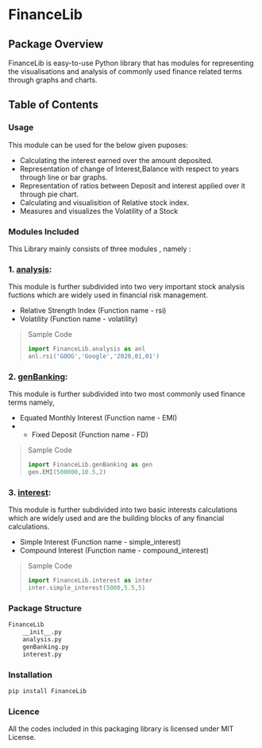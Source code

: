 # FinanceLib

## Package Overview
FinanceLib is easy-to-use Python library that has modules for representing the visualisations and analysis of commonly used finance related terms through graphs and charts.
  
## Table of Contents
 ### Usage
 This module can be used for the below given puposes:
 * Calculating the interest earned over the amount deposited.
 * Representation of change of Interest,Balance with respect to years through line or bar graphs.
 * Representation of ratios between Deposit and interest applied over it through pie chart.
 * Calculating and visualisition of Relative stock index.
 * Measures and visualizes the Volatility of a Stock 
 
 ### Modules Included
   This Library mainly consists of three modules , namely :
   ### 1. [**analysis**](https://github.com/sris-spec/FinanceLib/blob/master/src/FinanceLib/analysis.py):
   This module is further subdivided into two very important stock analysis  fuctions which are widely used in financial risk management.
   * Relative Strength Index (Function name - rsi)
   * Volatility (Function name - volatility)
   > Sample Code
   > ```python
   > import FinanceLib.analysis as anl
   > anl.rsi('GOOG','Google','2020,01,01') 
   > ```
   
   ### 2. [**genBanking**](https://github.com/sris-spec/FinanceLib/blob/master/src/FinanceLib/genBanking.py):
   This module is further subdivided into two most commonly used finance terms namely,
   * Equated Monthly Interest (Function name - EMI)
   * * Fixed Deposit (Function name - FD)
   > Sample Code
   > ```python
   > import FinanceLib.genBanking as gen
   > gen.EMI(500000,10.5,2)
   > ```

   ### 3. [**interest**](https://github.com/sris-spec/FinanceLib/blob/master/src/FinanceLib/interest.py):
   This module is further subdivided into two basic interests calculations which are widely used and are the building blocks of any financial calculations.
   * Simple Interest (Function name - simple_interest)
   * Compound Interest (Function name - compound_interest)
   > Sample Code
   >```python
   >import FinanceLib.interest as inter
   >inter.simple_interest(5000,5.5,5)
   >```
   
  ### Package Structure
  ```bash
  FinanceLib
      __init__.py
      analysis.py
      genBanking.py
      interest.py
   ```
  ### Installation
  ```bash
  pip install FinanceLib
  ```
  ### Licence
  All the codes included in this packaging library is licensed under MIT License.
   
 
